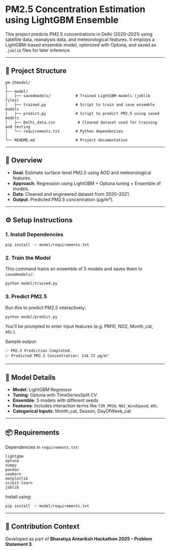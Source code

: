 # PM2.5 Concentration Estimation using LightGBM Ensemble

This project predicts PM2.5 concentrations in Delhi (2020–2021) using satellite data, reanalysis data, and meteorological features. It employs a LightGBM-based ensemble model, optimized with Optuna, and saved as `.joblib` files for later inference.

---

## 📁 Project Structure

```
pm-25model/
│
├── model/
│   ├── savedmodels/           # Trained LightGBM models (joblib files)
│   ├── trained.py             # Script to train and save ensemble models
│   ├── predict.py             # Script to predict PM2.5 using saved models
│   ├── Delhi_data.csv          # Cleaned dataset used for training and testing
│   └── requirements.txt       # Python dependencies
│
└── README.md                  # Project documentation
```

---

## 📌 Overview

- **Goal**: Estimate surface-level PM2.5 using AOD and meteorological features.
- **Approach**: Regression using LightGBM + Optuna tuning + Ensemble of models.
- **Data**: Cleaned and engineered dataset from 2020–2021.
- **Output**: Predicted PM2.5 concentration (µg/m³).

---

## ⚙️ Setup Instructions

### 1. Install Dependencies

```bash
pip install -r model/requirements.txt
```

### 2. Train the Model

This command trains an ensemble of 5 models and saves them to `savedmodels/`:

```bash
python model/trained.py
```

### 3. Predict PM2.5

Run this to predict PM2.5 interactively:

```bash
python model/predict.py
```

You'll be prompted to enter input features (e.g. PM10, NO2, Month_cat, etc.).

Sample output:

```
✅ PM2.5 Prediction Completed.
📈 Predicted PM2.5 Concentration: 134.72 µg/m³
```

---

## 🧠 Model Details

- **Model**: LightGBM Regressor
- **Tuning**: Optuna with TimeSeriesSplit CV
- **Ensemble**: 5 models with different seeds
- **Features**: Includes interaction terms like `T2M_PM10`, `NO2_WindSpeed`, etc.
- **Categorical Inputs**: Month_cat, Season, DayOfWeek_cat

---

## 📦 Requirements

Dependencies in `requirements.txt`:

```
lightgbm
optuna
numpy
pandas
seaborn
matplotlib
scikit-learn
joblib
```

Install using:

```bash
pip install -r model/requirements.txt
```

---

## 🏁 Contribution Context

Developed as part of **Bharatiya Antariksh Hackathon 2025 – Problem Statement 3**.
